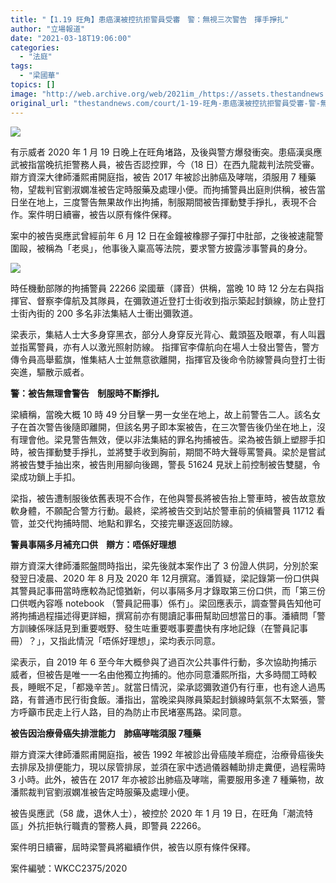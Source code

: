 ```yaml
---
title: "【1.19 旺角】患癌漢被控抗拒警員受審　警：無視三次警告　揮手掙扎"
author: "立場報道"
date: "2021-03-18T19:06:00"
categories:
  - "法庭"
tags:
  - "梁國華"
topics: []
image: "http://web.archive.org/web/2021im_/https://assets.thestandnews.com/media/photos/20210318-0920copy_dfByC.png"
original_url: "thestandnews.com/court/1-19-旺角-患癌漢被控抗拒警員受審-警-無視三次警告-揮手掙扎"
---
```

![](http://web.archive.org/web/2021im_/https://assets.thestandnews.com/media/photos/20210318-0920copy_dfByC.png)

有示威者 2020 年 1 月 19 日晚上在旺角堵路，及後與警方爆發衝突。患癌漢吳應武被指當晚抗拒警務人員，被告否認控罪，今（18 日）在西九龍裁判法院受審。辯方資深大律師潘熙甫開庭指，被告 2017 年被診出肺癌及哮喘，須服用 7 種藥物，望裁判官劉淑嫻准被告定時服藥及處理小便。而拘捕警員出庭則供稱，被告當日坐在地上，三度警告無果故作出拘捕，制服期間被告揮動雙手掙扎，表現不合作。案件明日續審，被告以原有條件保釋。

案中的被告吳應武曾經前年 6 月 12 日在金鐘被橡膠子彈打中肚部，之後被速龍警圍毆，被稱為「老吳」，他事後入稟高等法院，要求警方披露涉事警員的身分。

![](http://web.archive.org/web/2021im_/https://assets.thestandnews.com/media/photos/PavGOmK26qP0yBOqLrQAtJ0a9ldyf3hX7gyJce4MiXE_FPHOf.jpg)

時任機動部隊的拘捕警員 22266 梁國華（譯音）供稱，當晚 10 時 12 分左右與指揮官、督察李偉航及其隊員，在彌敦道近登打士街收到指示築起封鎖線，防止登打士街內街的 200 多名非法集結人士衝出彌敦道。

梁表示，集結人士大多身穿黑衣，部分人身穿反光背心、戴頭盔及眼罩，有人叫囂並指罵警員，亦有人以激光照射防線。 指揮官李偉航向在場人士發出警告，警方傳令員高舉藍旗，惟集結人士並無意欲離開，指揮官及後命令防線警員向登打士街突進，驅散示威者。

**警：被告無理會警告    制服時不斷掙扎**

梁續稱，當晚大概 10 時 49 分目擊一男一女坐在地上，故上前警告二人。該名女子在首次警告後隨即離開，但該名男子即本案被告，在三次警告後仍坐在地上，沒有理會他。梁見警告無效，便以非法集結的罪名拘捕被告。梁為被告鎖上塑膠手扣時，被告揮動雙手掙扎，並將雙手收到胸前，期間不時大聲辱罵警員。梁於是嘗試將被告雙手抽出來，被告則用腳向後踢，警長 51624 見狀上前控制被告雙腿，令梁成功鎖上手扣。

梁指，被告遭制服後依舊表現不合作，在他與警長將被告抬上警車時，被告故意放軟身體，不願配合警方行動。最終，梁將被告交到站於警車前的偵緝警員 11712 看管，並交代拘捕時間、地點和罪名，交接完畢逐返回防線。

**警員事隔多月補充口供    辯方：唔係好理想**

辯方資深大律師潘熙盤問時指出，梁先後就本案作出了 3 份證人供詞，分別於案發翌日凌晨、2020 年 8 月及 2020 年 12月撰寫。潘質疑，梁記錄第一份口供與其警員記事冊當時應較為記憶猶新，何以事隔多月才錄取第三份口供，而「第三份口供嘅內容喺 notebook （警員記冊事）係冇」。梁回應表示，調查警員告知他可將拘捕過程描述得更詳細，撰寫前亦有閱讀記事冊幫助回想當日的事。潘續問「警方訓練係咪話見到重要嘅野、發生咗重要嘅事要盡快有序地記錄（在警員記事冊）？」，又指此情況「唔係好理想」，梁均表示同意。

梁表示，自 2019 年 6 至今年大概參與了過百次公共事件行動，多次協助拘捕示威者，但被告是唯一一名由他獨立拘捕的。他亦同意潘熙所指，大多時間工時較長，睡眠不足，「都幾辛苦」。就當日情況，梁承認彌敦道仍有行車，也有途人過馬路，有普通市民行街食飯。潘指出，當晚梁與隊員築起封鎖線時氣氛不太緊張，警方呼籲市民走上行人路，目的為防止市民堵塞馬路。梁同意。

**被告因治療骨癌失排泄能力    肺癌哮喘須服 7種藥**

辯方資深大律師潘熙甫開庭指，被告 1992 年被診出骨癌陵羊癇症，治療骨癌後失去排尿及排便能力，現以尿管排尿，並須在家中透過儀器輔助排走糞便，過程需時 3 小時。此外，被告在 2017 年亦被診出肺癌及哮喘，需要服用多達 7 種藥物，故潘熙裁判官劉淑嫻准被告定時服藥及處理小便。

被告吳應武（58 歲，退休人士），被控於 2020 年 1 月 19 日，在旺角「潮流特區」外抗拒執行職責的警務人員，即警員 22266。

案件明日續審，屆時梁警員將繼續作供，被告以原有條件保釋。

案件編號：WKCC2375/2020